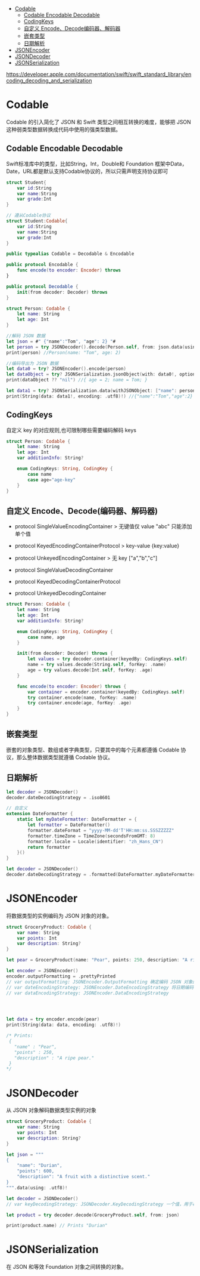 <!-- TOC -->

- [Codable](#codable)
    - [Codable Encodable Decodable](#codable-encodable-decodable)
    - [CodingKeys](#codingkeys)
    - [自定义 Encode、Decode编码器、解码器](#%E8%87%AA%E5%AE%9A%E4%B9%89-encodedecode%E7%BC%96%E7%A0%81%E5%99%A8%E8%A7%A3%E7%A0%81%E5%99%A8)
    - [嵌套类型](#%E5%B5%8C%E5%A5%97%E7%B1%BB%E5%9E%8B)
    - [日期解析](#%E6%97%A5%E6%9C%9F%E8%A7%A3%E6%9E%90)
- [JSONEncoder](#jsonencoder)
- [JSONDecoder](#jsondecoder)
- [JSONSerialization](#jsonserialization)

<!-- /TOC -->

https://developer.apple.com/documentation/swift/swift_standard_library/encoding_decoding_and_serialization

# Codable

Codable 的引入简化了 JSON 和 Swift 类型之间相互转换的难度，能够把 JSON 这种弱类型数据转换成代码中使用的强类型数据。

## Codable Encodable Decodable

Swift标准库中的类型，比如String，Int，Double和 Foundation 框架中Data，Date，URL都是默认支持Codable协议的，所以只需声明支持协议即可

```swift
struct Student{
    var id:String
    var name:String
    var grade:Int
}

// 遵从Codable协议
struct Student:Codable{
    var id:String
    var name:String
    var grade:Int
}
```

```swift
public typealias Codable = Decodable & Encodable

public protocol Encodable {
    func encode(to encoder: Encoder) throws
}

public protocol Decodable {
    init(from decoder: Decoder) throws
}
```

```swift
struct Person: Codable {
    let name: String
    let age: Int
}

//解码 JSON 数据
let json = #" {"name":"Tom", "age": 2} "#
let person = try JSONDecoder().decode(Person.self, from: json.data(using: .utf8)!)
print(person) //Person(name: "Tom", age: 2)

//编码导出为 JSON 数据
let data0 = try? JSONEncoder().encode(person)
let dataObject = try? JSONSerialization.jsonObject(with: data0!, options: [])
print(dataObject ?? "nil") //{ age = 2; name = Tom; }

let data1 = try? JSONSerialization.data(withJSONObject: ["name": person.name, "age": person.age], options: [])
print(String(data: data1!, encoding: .utf8)!) //{"name":"Tom","age":2}
```

## CodingKeys

自定义 key 的对应规则,也可限制哪些需要编码解码 keys

```swift
struct Person: Codable {
    let name: String
    let age: Int
    var additionInfo: String?

    enum CodingKeys: String, CodingKey {
        case name
        case age="age-key"
    }
}

```

## 自定义 Encode、Decode(编码器、解码器)

- protocol SingleValueEncodingContainer > 无键值仅 value "abc" 只能添加单个值
- protocol KeyedEncodingContainerProtocol > key-value {key:value}
- protocol UnkeyedEncodingContainer > 无 key ["a","b","c"]

- protocol SingleValueDecodingContainer
- protocol KeyedDecodingContainerProtocol
- protocol UnkeyedDecodingContainer

```swift
struct Person: Codable {
    let name: String
    let age: Int
    var additionInfo: String?

    enum CodingKeys: String, CodingKey {
        case name, age
    }

    init(from decoder: Decoder) throws {
        let values = try decoder.container(keyedBy: CodingKeys.self)
        name = try values.decode(String.self, forKey: .name)
        age = try values.decode(Int.self, forKey: .age)
    }

    func encode(to encoder: Encoder) throws {
        var container = encoder.container(keyedBy: CodingKeys.self)
        try container.encode(name, forKey: .name)
        try container.encode(age, forKey: .age)
    }
}
```

## 嵌套类型

嵌套的对象类型、数组或者字典类型，只要其中的每个元素都遵循 Codable 协议，那么整体数据类型就遵循 Codable 协议。

## 日期解析

```swift
let decoder = JSONDecoder()
decoder.dateDecodingStrategy = .iso8601

// 自定义
extension DateFormatter {
    static let myDateFormatter: DateFormatter = {
        let formatter = DateFormatter()
        formatter.dateFormat = "yyyy-MM-dd'T'HH:mm:ss.SSSZZZZZ"
        formatter.timeZone = TimeZone(secondsFromGMT: 8)
        formatter.locale = Locale(identifier: "zh_Hans_CN")
        return formatter
    }()
}

let decoder = JSONDecoder()
decoder.dateDecodingStrategy = .formatted(DateFormatter.myDateFormatter)
```

# JSONEncoder

将数据类型的实例编码为 JSON 对象的对象。

```swift
struct GroceryProduct: Codable {
    var name: String
    var points: Int
    var description: String?
}

let pear = GroceryProduct(name: "Pear", points: 250, description: "A ripe pear.")

let encoder = JSONEncoder()
encoder.outputFormatting = .prettyPrinted
// var outputFormatting: JSONEncoder.OutputFormatting 确定编码 JSON 对象的可读性、大小和元素顺序的输出格式选项。
// var dateEncodingStrategy: JSONEncoder.DateEncodingStrategy 将日期编码为 JSON 对象的一部分时使用的策略。
// var dataEncodingStrategy: JSONEncoder.DataEncodingStrategy




let data = try encoder.encode(pear)
print(String(data: data, encoding: .utf8)!)

/* Prints:
 {
   "name" : "Pear",
   "points" : 250,
   "description" : "A ripe pear."
 }
*/
```

# JSONDecoder

从 JSON 对象解码数据类型实例的对象

```swift
struct GroceryProduct: Codable {
    var name: String
    var points: Int
    var description: String?
}

let json = """
{
    "name": "Durian",
    "points": 600,
    "description": "A fruit with a distinctive scent."
}
""".data(using: .utf8)!

let decoder = JSONDecoder() 
// var keyDecodingStrategy: JSONDecoder.KeyDecodingStrategy 一个值，用于确定如何从 JSON 键中解码类型的编码键。

let product = try decoder.decode(GroceryProduct.self, from: json)

print(product.name) // Prints "Durian"
```

# JSONSerialization

在 JSON 和等效 Foundation 对象之间转换的对象。

